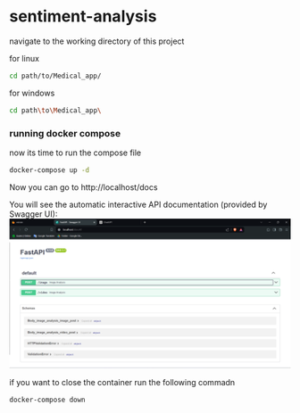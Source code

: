 # sentiment-analysis
navigate to the working directory of this project 

for linux
```bash
cd path/to/Medical_app/
```
for windows
```bash
cd path\to\Medical_app\
```
### running docker compose
now its time to run the compose file
```bash
docker-compose up -d
```

Now you can go to http://localhost/docs

You will see the automatic interactive API documentation (provided by Swagger UI):
![alt text](image.png)

if you want to close the container run the following commadn

```bash
docker-compose down
```